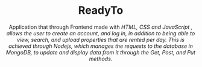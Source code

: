 <h1 align="center">ReadyTo</h1>

<div align="center">
   Application that through Frontend made with <span style="font-style: oblique"> HTML, CSS and JavaScript <span>, allows the user to create an account, and log in, in addition to being able to view, search, and upload properties that are rented per day. This is achieved through Nodejs, which manages the requests to the database in MongoDB, to update and display data from it through the Get, Post, and Put methods.
</div>
